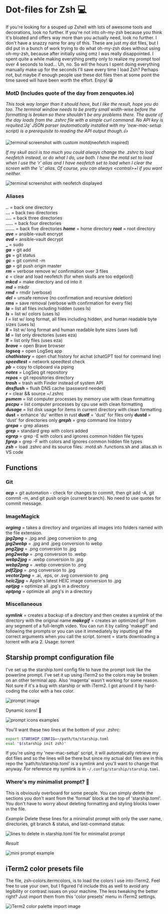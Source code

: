 # Dot-files for Zsh 💻

If you're looking for a souped up Zshell with lots of awesome tools and decorations, look no further. If you're not into oh-my-zsh because you think it's bloated and offers way more than you actually need, look no further. I don't have a snazzy name for any of this. These are just my dot files, but I did put in a bunch of work trying to do what oh-my-zsh does without using oh-my-zsh, because after initially using omz I was really disappointed. I spent quite a while making everything pretty only to realize my prompt tool over 4 seconds to load... Uh, no. So will the hours I spent doing everything manually make up for the seconds I'll save every time I load Zsh? Perhaps not, but maybe if enough people use these dot files then at some point the time saved will have been worth the effort. Enjoy! 😁

### MotD (Includes quote of the day from zenquotes.io)

_This took way longer than it should have, but I like the result, hope you do too. The terminal window needs to be pretty small width-wise before the formatting is broken so there shouldn't be any problems there. The quote of the day loads from the .zshrc file with a simple curl command. No API key is requited.'Jq' JSON parser (automatically installed with my 'new-mac-setup script) is a prerequisite to reading the API output though.👍_

![terminal screenshot with custom motd(neofetch inspired)](/assets/motd-screen.png)

_If my skull ascii is too much you could always change the .zshrc to load neofetch instead, or do what I do, use both. I have the motd set to load when I use the 'r' alias and I have neofetch set to load when I clear the screen with the 'c' alias. Of course, you can always &lt;control&gt;+l if you want neither._

![terminal screenshot with neofetch displayed](/assets/neofetch.png)

### Aliases

**_.._** = back one directory  
**_..._** = back two directories  
**_...._** = back three directories  
**_....._** = back four directories  
**_......_** = back five directories
**_home_** = home directory
**_root_** = root directory
**_ave_** = ansible-vault encrypt  
**_avd_** = ansible-vault decrypt  
**\_** = sudo  
**_ga_** = git add  
**_gs_** = git status  
**_gc_** = git commit -m  
**_gp_** = git push origin master  
**_rm_** = verbose remove w/ confirmation over 3 files  
**_c_** = clear and load neofetch (for when skulls are too edgelord)  
**_mkcd_** = make directory and cd into it  
**_md_** = mkdir  
**_rmd_** = rmdir (verbose)  
**_del_** = unsafe remove (no confirmation and recursive deletion)  
**_rms_** = save removal (verbose with confirmation for every file)  
**_la_** = list all files including hidden (uses ls)  
**_ls_** = list w/ colors (uses ls)  
**_l_** = list w/ long format, all files including hidden, and human readable byte sizes (uses ls)  
**_ll_** = list w/ long format and human readable byte sizes (uses lsd)  
**ld** = list only directories (uses eza)  
**lf** = list only files (uses eza)  
**_brave_** = open Brave browser  
**_logseq_** = open LogSeq app  
**_chathistory_** = open chat history for aichat (chatGPT tool for command line)  
**_speedtest_** = network speedtest check  
**_pb_** = copy to clipboard via piping  
**_notes_** = LogSeq git repository  
**_repos_** = git repositories directory  
**_trash_** = trash with Finder instead of system API  
**_dnsflush_** = flush DNS cache (password needed)  
**_r_** = clear && source ~/.zshrc  
**_psmem_** = list computer processes by memory use with clean formatting  
**_pscpu_** = list computer processes by cpu use with clean formatting  
**_dusage_** = list disk usage for items in current directory with clean formatting  
**dust** = enhance 'du' written in rust
**dustf** = 'dust' for files only
**dustd** = 'dust' for directories only
**_greph_** = grep command line history  
**_grepa_** = grep aliases  
**_grep_** = standard grep with colors added  
**_egrep_** = grep -E with colors and ignores common hidden file types  
**_fgrep_** = grep -F with colors and ignores common hidden file types  
**_zsh_** = load .zshrc and its source files: .motd.sh .functions.sh and .alias.sh in VS code

## Functions

### Git

**_acp_** = git automation - check for changes to commit, then git add -A, git commit -m, and git push origin {current branch}. No need to use quotes for commit message.

### ImageMagick

**_orgimg_** = takes a directory and organizes all images into folders named with the file extension.  
**_jpg2png_** = .jpg and .jpeg conversion to .png  
**_jpg2webp_** = .jpg and .jpeg conversion to webp  
**_png2jpg_** = .png conversion to .jpg  
**_png2webp_** = .png conversion to .webp  
**_webp2jpg_** = .webp conversion to .jpg  
**_webp2png_** = .webp conversion to .png  
**_pdf2jpg_** = .png conversion to .jpg  
**_vector2png_** = .ai, .eps, or .svg conversion to .png  
**_heic2jpg_** = Apple's latest HEIC image conversion to .jpg  
**_optjpg_** = optimize all .jpg's in a directory  
**_optpng_** = optimize all .png's in a directory

### Miscellaneous

**_symlink_** = creates a backup of a directory and then creates a symlink of the directory with the original name
**_makegif_** = creates an optimized gif from any segment of a full-length video. You can run it by calling 'makegif' and following the prompts or you can use it immediately by inputting all the correct arguments when you call the script.
torrent = starts downloading a torrent with aria 2. Usage: torrent <label> <info hash>

## Starship prompt configuration file

I've set up the starship.toml config file to have the prompt look like the powerline prompt. I've set it up using iTerm2 so the colors may be broken on an other terminal app. Also 'magenta' wasn't working for some reason. Not sure if it's a bug with starship or with iTerm2. I got around it by hard-coding the color with a hex color.

![prompt image](/assets/prompt.png)

Dynamic icons! 🥹

![prompt icons examples](/assets/prompt-icons.png)

You'll want these two lines at the bottom of your .zshrc:

```zsh
export STARSHIP_CONFIG=~/path/to/starship.toml
eval "$(starship init zsh)"
```

If you're using my 'new-mac-setup' script, it will automatically retrieve my dot files and so the lines will be there but since my actual dot files are in this repo the 'path/to/starship.toml' is a symlink and you'll want to change that anyway. For reference my symlink is in `~/.config/starship/starship.toml`.

### Where's my minimalist prompt? 🧐

This is obviously overboard for some people. You can simply delete the sections you don't want from the 'format' block at the top of 'starship.toml'. You don't have to worry about deleting formatting and styling blocks lower in the file.

_Example_ Delete these lines for a minimalist prompt with only the user name, directories, git branch & status, and last-command status:

![lines to delete in starship.toml file for minimalist prompt](/assets/minimal.png)

_Result_

![mini prompt example](/assets/mini-prompt.png)

## iTerm2 color presets file

The file, zsh-colors.itermcolors, is to load the colors I use into iTerm2. Feel free to use your own, but I figured I'd include this as well to avoid any legibility or contrast issues on your machine. The less tweaking the better right? Just import them from this 'color presets' menu in iTerm2 settings.

![iTerm2 color palette import image](/assets/iterm-colors.png)
